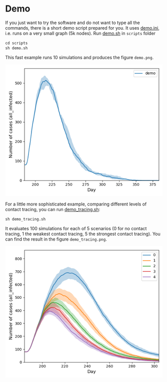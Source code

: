 # Demo

If you just want to try the software and do not want to type all the commands, there is a short demo script prepared for
you. It uses [demo.ini](../config/demo.ini), i.e. runs on a very small graph (5k nodes).
Run [demo.sh](../scripts/demo.sh) in `scripts` folder

```
cd scripts
sh demo.sh
``` 

This fast example runs 10 simulations and produces the figure `demo.png`.

![demo_fig](fig/demo.png)

For a little more sophisticated example, comparing different levels of contact tracing, you can
run  [demo_tracing.sh](../scripts/demo_tracing.sh):

```
sh demo_tracing.sh
``` 

It evaluates 100 simulations for each of 5 scenarios (0 for no contact tracing, 1 the weakest contact tracing, 5 the
strongest contact tracing). You can find the result in the figure `demo_tracing.png`.

![demo_tracing_fig](fig/demo_tracing.png)
